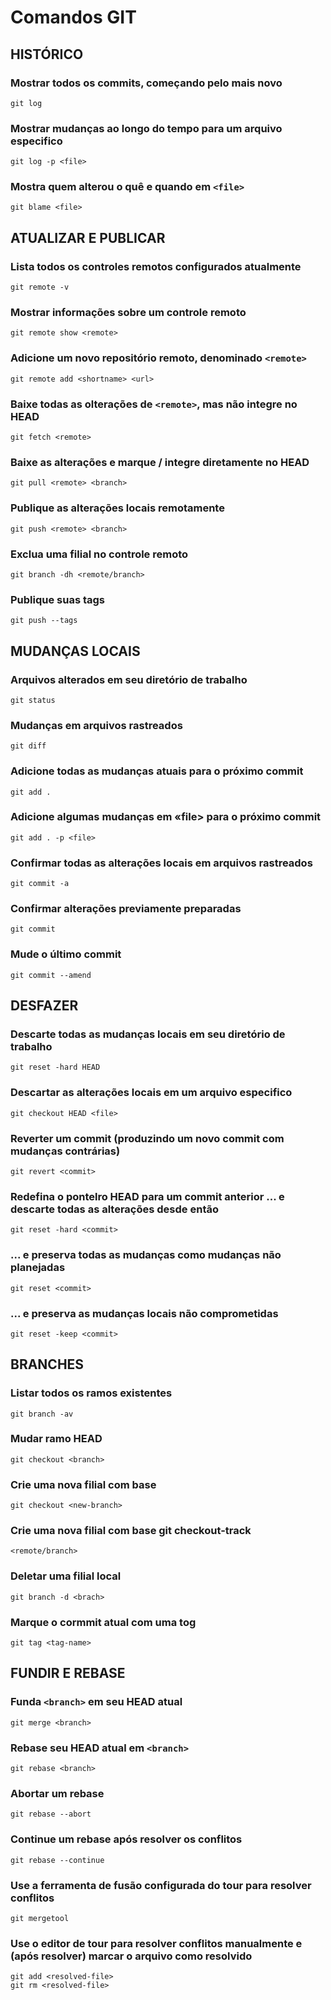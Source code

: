 # Comandos GIT

## HISTÓRICO

### Mostrar todos os commits, começando pelo mais novo

~~~properties
git log
~~~

### Mostrar mudanças ao longo do tempo para um arquivo especifico

~~~properties
git log -p <file>
~~~

### Mostra quem alterou o quê e quando em `<file>`

~~~properties
git blame <file>
~~~

## ATUALIZAR E PUBLICAR

### Lista todos os controles remotos configurados atualmente

~~~properties
git remote -v
~~~

### Mostrar informações sobre um controle remoto

~~~properties
git remote show <remote>
~~~

### Adicione um novo repositório remoto, denominado `<remote>`

~~~properties
git remote add <shortname> <url>
~~~

### Baixe todas as olterações de `<remote>`, mas não integre no HEAD

~~~properties
git fetch <remote>
~~~

### Baixe as alterações e marque / integre diretamente no HEAD

~~~properties
git pull <remote> <branch>
~~~

### Publique as alterações locais remotamente

~~~properties
git push <remote> <branch>
~~~

### Exclua uma filial no controle remoto

~~~properties
git branch -dh <remote/branch>
~~~

### Publique suas tags

~~~properties
git push --tags
~~~

## MUDANÇAS LOCAIS

### Arquivos alterados em seu diretório de trabalho

~~~properties
git status
~~~

### Mudanças em arquivos rastreados

~~~properties
git diff
~~~

### Adicione todas as mudanças atuais para o próximo commit

~~~properties
git add .
~~~

### Adicione algumas mudanças em «file> para o próximo commit

~~~properties
git add . -p <file>
~~~

### Confirmar todas as alterações locais em arquivos rastreados

~~~properties
git commit -a
~~~

### Confirmar alterações previamente preparadas

~~~properties
git commit
~~~

### Mude o último commit

~~~properties
git commit --amend
~~~

## DESFAZER

### Descarte todas as mudanças locais em seu diretório de trabalho

~~~properties
git reset -hard HEAD
~~~

### Descartar as alterações locais em um arquivo especifico

~~~properties
git checkout HEAD <file>
~~~

### Reverter um commit (produzindo um novo commit com mudanças contrárias)

~~~properties
git revert <commit>
~~~

### Redefina o pontelro HEAD para um commit anterior ... e descarte todas as alterações desde então

~~~properties
git reset -hard <commit>
~~~

### ... e preserva todas as mudanças como mudanças não planejadas

~~~properties
git reset <commit>
~~~

### ... e preserva as mudanças locais não comprometidas

~~~properties
git reset -keep <commit>
~~~

## BRANCHES

### Listar todos os ramos existentes

~~~properties
git branch -av
~~~

### Mudar ramo HEAD

~~~properties
git checkout <branch>
~~~

### Crie uma nova filial com base

~~~properties
git checkout <new-branch>
~~~

### Crie uma nova filial com base git checkout-track

~~~properties
<remote/branch>
~~~

### Deletar uma filial local

~~~properties
git branch -d <brach>
~~~

### Marque o cormmit atual com uma tog

~~~properties
git tag <tag-name>
~~~

## FUNDIR E REBASE

### Funda `<branch>` em seu HEAD atual

~~~properties
git merge <branch>
~~~

### Rebase seu HEAD atual em `<branch>`

~~~properties
git rebase <branch>
~~~

### Abortar um rebase

~~~properties
git rebase --abort
~~~

### Continue um rebase após resolver os conflitos

~~~properties
git rebase --continue
~~~

### Use a ferramenta de fusão configurada do tour para resolver conflitos

~~~properties
git mergetool
~~~

### Use o editor de tour para resolver conflitos manualmente e (após resolver) marcar o arquivo como resolvido

~~~properties
git add <resolved-file>
git rm <resolved-file>
~~~
